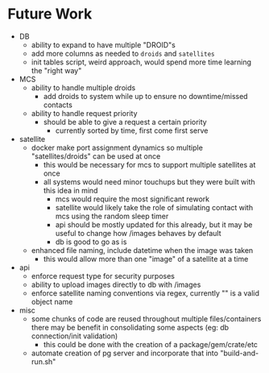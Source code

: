 # Future Work

- DB
    - ability to expand to have multiple "DROID"s
    - add more columns as needed to `droids` and `satellites`
    - init tables script, weird approach, would spend more time learning the "right way"
- MCS
    - ability to handle multiple droids
        - add droids to system while up to ensure no downtime/missed contacts
    - ability to handle request priority
        - should be able to give a request a certain priority
            - currently sorted by time, first come first serve
- satellite
    - docker make port assignment dynamics so multiple "satellites/droids" can be used at once
        - this would be necessary for mcs to support multiple satellites at once
        - all systems would need minor touchups but they were built with this idea in mind
            - mcs would require the most significant rework
            - satellite would likely take the role of simulating contact with mcs using the random sleep timer
            - api should be mostly updated for this already, but it may be useful to change how /images behaves by default
            - db is good to go as is
    - enhanced file naming, include datetime when the image was taken
        - this would allow more than one "image" of a satellite at a time
- api
    - enforce request type for security purposes
    - ability to upload images directly to db with /images
    - enforce satellite naming conventions via regex, currently "" is a valid object name
- misc
    - some chunks of code are reused throughout multiple files/containers there may be benefit in consolidating some aspects (eg: db connection/init validation)
        - this could be done with the creation of a package/gem/crate/etc
    - automate creation of pg server and incorporate that into "build-and-run.sh"
